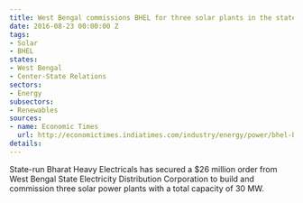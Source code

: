 ```yaml
---
title: West Bengal commissions BHEL for three solar plants in the state
date: 2016-08-23 00:00:00 Z
tags:
- Solar
- BHEL
states:
- West Bengal
- Center-State Relations
sectors:
- Energy
subsectors:
- Renewables
sources:
- name: Economic Times
  url: http://economictimes.indiatimes.com/industry/energy/power/bhel-bags-rs-169-crore-contract-from-west-bengal-state-electricity-distribution-corporation/articleshow/53720666.cms
details: 
---
```


State-run Bharat Heavy Electricals has secured a $26 million order from West Bengal State Electricity Distribution Corporation to build and commission three solar power plants with a total capacity of 30 MW.

